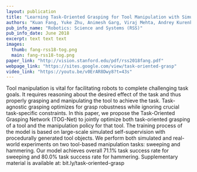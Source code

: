 ```yaml
---
layout: publication
title: "Learning Task-Oriented Grasping for Tool Manipulation with Simulated Self-Supervision"
authors: "Kuan Fang, Yuke Zhu, Animesh Garg, Viraj Mehta, Andrey Kurenkov, Li Fei-Fei, Silvio Savarese"
pub_info_name: "Robotics: Science and Systems (RSS)"
pub_info_date: June 2018
excerpt: text text text
images:
  thumb: fang-rss18-tog.png
  main: fang-rss18-tog.png
paper_link: "http://vision.stanford.edu/pdf/rss2018fang.pdf"
webpage_link: "https://sites.google.com/view/task-oriented-grasp"
video_link: "https://youtu.be/v0ErAR8Dwy8?t=43s"
--- 
```

Tool manipulation is vital for facilitating robots to complete challenging task goals. It requires reasoning about the desired effect of the task and thus properly grasping and manipulating the tool to achieve the task. Task-agnostic grasping optimizes for grasp robustness while ignoring crucial task-specific constraints. In this paper, we propose the Task-Oriented Grasping Network (TOG-Net) to jointly optimize both task-oriented grasping of a tool and the manipulation policy for that tool. The training process of the model is based on large-scale simulated self-supervision with procedurally generated tool objects. We perform both simulated and real-world experiments on two tool-based manipulation tasks: sweeping and hammering. Our model achieves overall 71.1% task success rate for sweeping and 80.0% task success rate for hammering. Supplementary material is available at: bit.ly/task-oriented-grasp 
